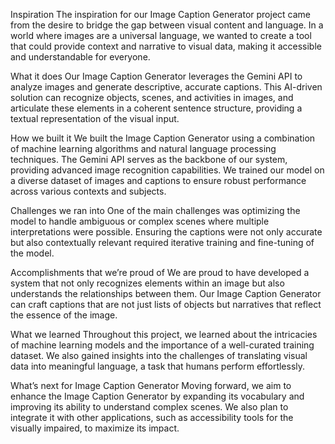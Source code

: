 Inspiration
The inspiration for our Image Caption Generator project came from the desire to bridge the gap between visual content and language. In a world where images are a universal language, we wanted to create a tool that could provide context and narrative to visual data, making it accessible and understandable for everyone.

What it does
Our Image Caption Generator leverages the Gemini API to analyze images and generate descriptive, accurate captions. This AI-driven solution can recognize objects, scenes, and activities in images, and articulate these elements in a coherent sentence structure, providing a textual representation of the visual input.

How we built it
We built the Image Caption Generator using a combination of machine learning algorithms and natural language processing techniques. The Gemini API serves as the backbone of our system, providing advanced image recognition capabilities. We trained our model on a diverse dataset of images and captions to ensure robust performance across various contexts and subjects.

Challenges we ran into
One of the main challenges was optimizing the model to handle ambiguous or complex scenes where multiple interpretations were possible. Ensuring the captions were not only accurate but also contextually relevant required iterative training and fine-tuning of the model.

Accomplishments that we’re proud of
We are proud to have developed a system that not only recognizes elements within an image but also understands the relationships between them. Our Image Caption Generator can craft captions that are not just lists of objects but narratives that reflect the essence of the image.

What we learned
Throughout this project, we learned about the intricacies of machine learning models and the importance of a well-curated training dataset. We also gained insights into the challenges of translating visual data into meaningful language, a task that humans perform effortlessly.

What’s next for Image Caption Generator
Moving forward, we aim to enhance the Image Caption Generator by expanding its vocabulary and improving its ability to understand complex scenes. We also plan to integrate it with other applications, such as accessibility tools for the visually impaired, to maximize its impact.
